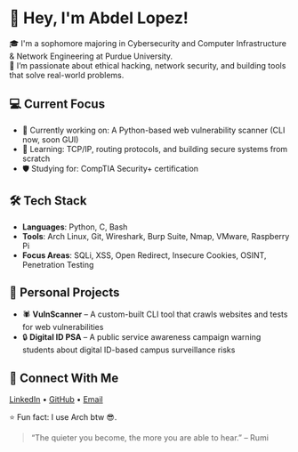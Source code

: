 # 👋 Hey, I'm Abdel Lopez!

🎓 I'm a sophomore majoring in Cybersecurity and Computer Infrastructure & Network Engineering at Purdue University.  
🔐 I’m passionate about ethical hacking, network security, and building tools that solve real-world problems.

## 💻 Current Focus
- 🎯 Currently working on: A Python-based web vulnerability scanner (CLI now, soon GUI)
- 🧠 Learning: TCP/IP, routing protocols, and building secure systems from scratch
- 🛡️ Studying for: CompTIA Security+ certification

## 🛠️ Tech Stack
- **Languages**: Python, C, Bash
- **Tools**: Arch Linux, Git, Wireshark, Burp Suite, Nmap, VMware, Raspberry Pi
- **Focus Areas**: SQLi, XSS, Open Redirect, Insecure Cookies, OSINT, Penetration Testing

## 🌱 Personal Projects
- 🕷️ **VulnScanner** – A custom-built CLI tool that crawls websites and tests for web vulnerabilities
- 🔒 **Digital ID PSA** – A public service awareness campaign warning students about digital ID-based campus surveillance risks

## 🔗 Connect With Me
[LinkedIn](https://www.linkedin.com/in/abdel-lopez-701226337/) • [GitHub](https://github.com/sonders-web) • [Email](abdellopez4555@gmail.com)


⭐ Fun fact: I use Arch btw 😎.  
> “The quieter you become, the more you are able to hear.” – Rumi
